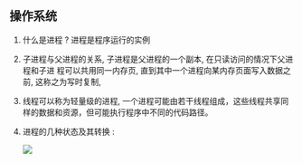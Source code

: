 ## 操作系统

1. 什么是进程 ? 进程是程序运行的实例

2. 子进程与父进程的关系, 子进程是父进程的一个副本, 在只读访问的情况下父进程和子进 程可以共用同一内存页, 直到其中一个进程向某内存页面写入数据之前, 这称之为写时复制,  

3. 线程可以称为轻量级的进程,  一个进程可能由若干线程组成，这些线程共享同样的数据和资源，但可能执行程序中不同的代码路径。 

4. 进程的几种状态及其转换 :

   ![](https://github.com/yang1443261811/learningNotes/blob/master/img/34CD7633-1FB8-4483-BCDA-B3EB0EAD4710.png)

